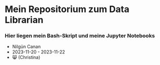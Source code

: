 # Mein Repositorium zum Data Librarian
### Hier liegen mein Bash-Skript und meine Jupyter Notebooks

- Nilgün Canan
- 2023-11-20 - 2023-11-22
- 😸 (Christina)
